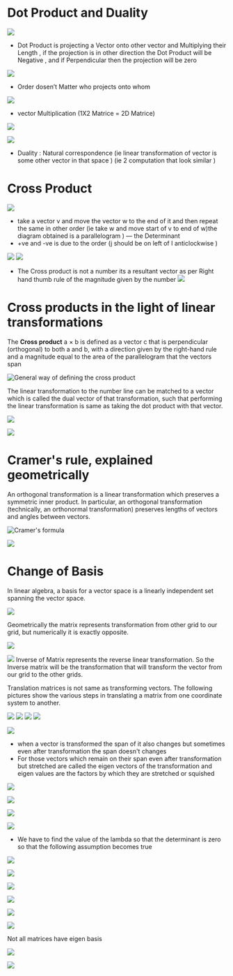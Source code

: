 # **Dot Product and Duality**
![](Images/Lect9_1.png)


- Dot Product is projecting a Vector onto other vector and Multiplying their Length , if the projection is in other direction the Dot Product will be Negative , and if Perpendicular then the projection will be zero

![](Images/Lect9_2.png)


- Order dosen’t Matter who projects onto whom

![](Images/Lect9_3.png)


- vector Multiplication (1X2 Matrice = 2D Matrice)

![](Images/Lect9_4.png)


![](Images/Lect9_5.png)


- Duality : Natural correspondence (ie linear transformation of vector is some other vector in that space ) (ie 2 computation that look similar )

# **Cross Product**
![](Images/Lect10_1.png)
- take a vector v and move the vector w to the end of it and then repeat the same in other order (ie take w and move start of v to end of w)the diagram obtained is a parallelogram ) — the Determinant
- +ve and -ve is due to the order (j should be on left of I anticlockwise )

![](Images/Lect10_2.png)
![](Images/Lect10_3.png)
- The Cross product is not a number its a resultant vector as per Right hand thumb rule of the magnitude given by the number
![](Images/Lect10_4.png)

# Cross products in the light of linear transformations 

The **Cross product** a × b is defined as a vector c that is perpendicular (orthogonal) to both a and b, with a direction given by the right-hand rule and a magnitude equal to the area of the parallelogram that the vectors span

![General way of defining the cross product](Images/Lect11_1.png 'General way of defining the cross product')

The linear transformation to the number line can be matched to a vector which is called the dual vector of that transformation, such that performing the linear transformation is same as taking the dot product with that vector.

![](Images/Lect11_2.png )

![](Images/Lect11_3.png )

# Cramer's rule, explained geometrically

An orthogonal transformation is a linear transformation which preserves a symmetric inner product. In particular, an orthogonal transformation (technically, an orthonormal transformation) preserves lengths of vectors and angles between vectors.

![Cramer's formula](Images/Lect12_1.png "Cramer's formula")

![](Images/Lect12_2.png )

# Change of Basis

In linear algebra, a basis for a vector space is a linearly independent set spanning the vector space.

![](Images/Lect13_1.png)

Geometrically the matrix represents transformation from other grid to our grid, but numerically it is exactly opposite.

![](Images/Lect13_2.png)

![](Images/Lect11_3.png)
Inverse of Matrix represents the reverse linear transformation. So the Inverse matrix will be the transformation that will transform the vector from our grid to the other grids.

Translation matrices is not same as transforming vectors. The following pictures show the various steps in translating a matrix from one coordinate system to another.

![](Images/Lect13_4.png)
![](Images/Lect13_5.png)
![](Images/Lect13_6.png)
![](Images/Lect13_7.png)

![](Images/Lect14_1.png)

- when a vector is transformed the span of it also changes but sometimes even after transformation the span doesn't changes
- For those vectors which remain on their span even after transformation but stretched are called the eigen vectors of the transformation and eigen values are the factors by which they are stretched or squished

![](Images/Lect14_2.png)

![](Images/Lect14_3.png)

![](Images/Lect14_4.png)

![](Images/Lect14_5.png)

- We have to find the value of the lambda so that the determinant is zero so that the following assumption becomes true

![](Images/Lect14_6.png)

![](Images/Lect14_7.png)

![](Images/Lect14_8.png)

![](Images/Lect14_9.png)

![](Images/Lect14_10.png)

![](Images/Lect14_11.png)

Not all matrices have eigen basis

![](Images/Lect15_1.png)

![](Images/Lect15_2.png)
